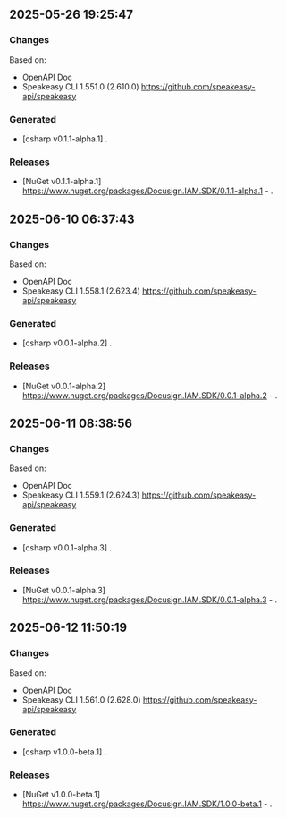 

## 2025-05-26 19:25:47
### Changes
Based on:
- OpenAPI Doc  
- Speakeasy CLI 1.551.0 (2.610.0) https://github.com/speakeasy-api/speakeasy
### Generated
- [csharp v0.1.1-alpha.1] .
### Releases
- [NuGet v0.1.1-alpha.1] https://www.nuget.org/packages/Docusign.IAM.SDK/0.1.1-alpha.1 - .

## 2025-06-10 06:37:43
### Changes
Based on:
- OpenAPI Doc  
- Speakeasy CLI 1.558.1 (2.623.4) https://github.com/speakeasy-api/speakeasy
### Generated
- [csharp v0.0.1-alpha.2] .
### Releases
- [NuGet v0.0.1-alpha.2] https://www.nuget.org/packages/Docusign.IAM.SDK/0.0.1-alpha.2 - .


## 2025-06-11 08:38:56
### Changes
Based on:
- OpenAPI Doc  
- Speakeasy CLI 1.559.1 (2.624.3) https://github.com/speakeasy-api/speakeasy
### Generated
- [csharp v0.0.1-alpha.3] .
### Releases
- [NuGet v0.0.1-alpha.3] https://www.nuget.org/packages/Docusign.IAM.SDK/0.0.1-alpha.3 - .

## 2025-06-12 11:50:19
### Changes
Based on:
- OpenAPI Doc  
- Speakeasy CLI 1.561.0 (2.628.0) https://github.com/speakeasy-api/speakeasy
### Generated
- [csharp v1.0.0-beta.1] .
### Releases
- [NuGet v1.0.0-beta.1] https://www.nuget.org/packages/Docusign.IAM.SDK/1.0.0-beta.1 - .